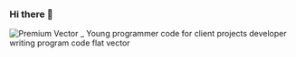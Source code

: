 ### Hi there 👋
![Premium Vector _ Young programmer code for client projects developer writing program code flat vector](https://github.com/irinaanghel/irinaanghel/assets/95704046/a35e760a-cea2-40b2-996b-993f49ebf3d6)



<!--
**irinaanghel/irinaanghel** is a ✨ _special_ ✨ repository because its `README.md` (this file) appears on your GitHub profile.

Here are some ideas to get you started:

- 🔭 I’m currently working on ...
- 🌱 I’m currently learning ...
- 👯 I’m looking to collaborate on ...
- 🤔 I’m looking for help with ...
- 💬 Ask me about ...
- 📫 How to reach me: ...
- 😄 Pronouns: ...
- ⚡ Fun fact: ...
-->
